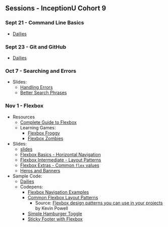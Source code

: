 ## Sessions - InceptionU Cohort 9

### Sept 21 - Command Line Basics

- [Dailies](https://github.com/acidtone/dailies-c9/tree/main/2022-09-21-command-line/follow-the-white-rabbit)

### Sept 23 - Git and GitHub

- [Dailies](https://github.com/acidtone/dailies-c9/tree/main/2022-09-23-git-and-github)

### Oct 7 - Searching and Errors

- Slides:
  - [Handling Errors](slides/js/js-errors.html)
  - [Better Search Phrases](slides/misc/better-search-phrases.html)

### Nov 1 - Flexbox

- Resources
  - [Complete Guide to Flexbox](https://css-tricks.com/snippets/css/a-guide-to-flexbox/)
  - Learning Games:
    - [Flexbox Froggy](https://flexboxfroggy.com/)
    - [Flexbox Zombies](https://mastery.games/flexboxzombies/)
- Slides:
  - [slides](https://acidtone.github.io/sessions-c9/slides/html-css/flexbox-basics.html#/14)
  - [Flexbox Basics - Horizontal Navigation](https://acidtone.github.io/sessions-c9/slides/html-css/flexbox-basics.html)
  - [Flexbox Intermediate - Layout Patterns](https://acidtone.github.io/sessions-c9/slides/html-css/flexbox-intermediate.html)
  - [Flexbox Extras - Common `flex` values](https://acidtone.github.io/sessions-c9/slides/html-css/flexbox-extras.html)
  - [Heros and Banners](https://acidtone.github.io/sessions-c9/slides/html-css/heros-banners.html)
- Sample Code:
  - [Dailies](https://github.com/acidtone/dailies-c9/tree/main/2022-11-01-flexbox)
  - Codepens:
    - [Flexbox Navigation Examples](https://codepen.io/acidtone/pen/bGMaLNo)
    - [Common Flexbox Layout Patterns](https://codepen.io/acidtone/pen/JjvpOKR)
      - Source: [Flexbox design patterns you can use in your projects](https://www.youtube.com/watch?v=vQAvjof1oe4) by Kevin Powell
    - [Simple Hamburger Toggle](https://codepen.io/browsertherapy/pen/gOzvLzR)
    - [Sticky Footer with Flexbox](https://codepen.io/browsertherapy/pen/XWqZpLR)
